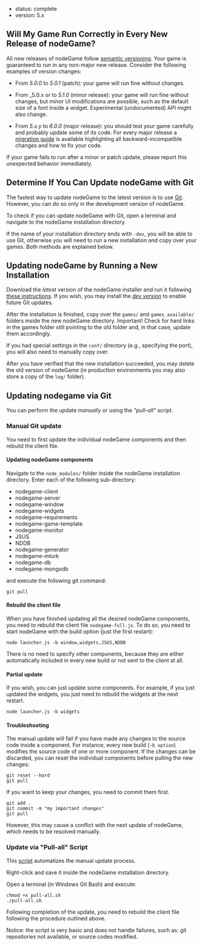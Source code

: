 - status: complete
- version: 5.x

## Will My Game Run Correctly in Every New Release of nodeGame?

All new releases of nodeGame follow [semantic versioning](https://www.geeksforgeeks.org/introduction-semantic-versioning/). Your game is guaranteed to run in any non-major new release. Consider the following examples of version changes:

- From _5.0.0_ to _5.0.1_ (patch): your game will run fine without changes.

- From _5.0.x or to _5.1.0_ (minor release): your game will run fine without changes, but minor UI modifications are possible, such as the default size of a font inside a widget. Experimental (undocumented) API might also change.

- From _5.x.y_ to _6.0.0_ (major release): you should test your game carefully and probably update some of its code. For every major release a [migration guide](Migrating-To-v5) is available highlighting all backward-incompatible changes and how to fix your code.

If your game fails to run after a minor or patch update, please report this unexpected behavior immediately.


## Determine If You Can Update nodeGame with Git

The fastest way to update nodeGame to the latest version is to use [Git](https://git-scm.com/). However, you can do so only in the development version of nodeGame.

To check if you can update nodeGame with Git, open a terminal and navigate to the nodeGame installation directory.

If the name of your installation directory ends with `-dev`, you will be able to use Git, otherwise you will need to run a new installation and copy over your games. Both methods are explained below.

## Updating nodeGame by Running a New Installation

Download the _latest_ version of the nodeGame installer and run it following [these instructions](https://nodegame.org/install.htm). If you wish, you may install the [_dev version_](Getting-Started-v5#installing-alternative-nodegame-versions) to enable future Git updates.

After the installation is finished, copy over the `games/` and `games_available/` folders inside the new nodeGame directory. Important! Check for hard links in the games folder still pointing to the old folder and, in that case, update them accordingly.

If you had special settings in the `conf/` directory (e.g., specifying the port), you will also need to manually copy over.

After you have verified that the new installation succeeded, you may delete the old version of nodeGame (in production environments you may also store a copy of the `log/` folder).

## Updating nodegame via Git

You can perform the update _manually_ or using the _"pull-all"_ script.

### Manual Git update

You need to first update the individual nodeGame components and then rebuild the client file.

#### Updating nodeGame components

Navigate to the `node_modules/` folder inside the nodeGame installation directory. Enter each of the following sub-directory:

- nodegame-client
- nodegame-server
- nodegame-window
- nodegame-widgets
- nodegame-requirements
- nodegame-game-template
- nodegame-monitor
- JSUS
- NDDB
- nodegame-generator
- nodegame-mturk
- nodegame-db
- nodegame-mongodb

and execute the following git command:

```
git pull
```
#### Rebuild the client file

When you have finished updating all the desired nodeGame components, you need to rebuild the client file `nodegame-full.js`. To do so, you need to start nodeGame with the build option (just the first restart):

```
node launcher.js -b window,widgets,JSUS,NDDB
```

There is no need to specify other components, because they are either automatically included in every new build or not sent to the client at all.

#### Partial update

If you wish, you can just update some components. For example, if you just updated the widgets, you just need to rebuild the widgets at the next restart.

```
node launcher.js -b widgets
```

#### Troubleshooting

The manual update will fail if you have made any changes to the source code inside a component. For instance, every new build (`-b option`) modifies the source code of one or more component. If the changes can be discarded, you can reset the individual components before pulling the new changes:

```
git reset --hard
git pull
```

If you want to keep your changes, you need to commit them first.

```
git add .
git commit -m "my important changes"
git pull
```
However, this may cause a conflict with the next update of nodeGame, which needs to be resolved manually.

### Update via "Pull-all" Script

This [script](https://raw.githubusercontent.com/nodeGame/nodegame/master/bin/legacy/pull-all.sh) automatizes the manual update process.

Right-click and save it inside the nodeGame installation directory.

Open a terminal (in Windows Git Bash) and execute:

```
chmod +x pull-all.sh
./pull-all.sh
```

Following completion of the update, you need to rebuild the client file following the procedure outlined above.

Notice: the script is very basic and does not handle failures, such as: git repositories not available, or source codes modified.

